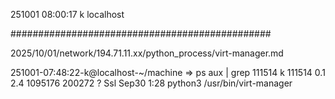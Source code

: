 251001
08:00:17
k
localhost

###############################################

2025/10/01/network/194.71.11.xx/python_process/virt-manager.md

251001-07:48:22-k@localhost-~/machine
=> ps aux | grep 111514
k         111514  0.1  2.4 1095176 200272 ?      Ssl  Sep30   1:28 python3 /usr/bin/virt-manager

